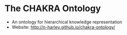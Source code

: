 # The CHAKRA Ontology

- An ontology for hierarchical knowledge representation 
- Website: <http://n-harley.github.io/chakra-ontology/>

